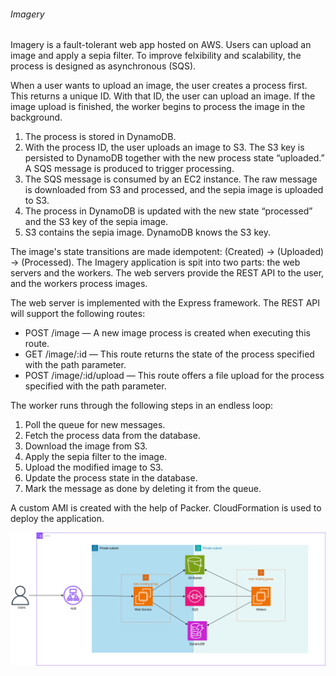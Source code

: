 ###### Imagery 
Imagery is a fault-tolerant web app hosted on AWS. Users can upload an image and apply a sepia filter. To improve felxibility and scalability, the process is designed as asynchronous (SQS).

When a user wants to upload an image, the user creates a process first. This returns a unique ID. With that ID, the user can upload an image. If the image upload is finished, the worker begins to process the image in the background.


1. The process is stored in DynamoDB.
2. With the process ID, the user uploads an image to S3. The S3 key is persisted to DynamoDB together with the new process state “uploaded.” A SQS message is produced to trigger processing.
3. The SQS message is consumed by an EC2 instance. The raw message is downloaded from S3 and processed, and the sepia image is uploaded to S3. 
4. The process in DynamoDB is updated with the new state “processed” and the S3 key of the sepia image.
5. S3 contains the sepia image. DynamoDB knows the S3 key.


The image's state transitions are made idempotent: (Created) -> (Uploaded) -> (Processed).
The Imagery application is spit into two parts: the web servers and the workers. The web servers provide the REST API to the user, and the workers process images.


The web server is implemented with the Express framework. The REST API will support the following routes:
* POST /image — A new image process is created when executing this route.
* GET /image/:id — This route returns the state of the process specified with the path parameter.
* POST /image/:id/upload — This route offers a file upload for the process specified with the path parameter.

The worker runs through the following steps in an endless loop:
1. Poll the queue for new messages.
2. Fetch the process data from the database.
3. Download the image from S3.
4. Apply the sepia filter to the image.
5. Upload the modified image to S3.
6. Update the process state in the database.
7. Mark the message as done by deleting it from the queue.

A custom AMI is created with the help of Packer. 
CloudFormation is used to deploy the application.   

![MISSING IMAGE](Imagery.drawio.png)
